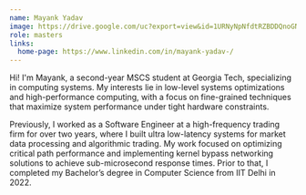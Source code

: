 ```yaml
---
name: Mayank Yadav
image: https://drive.google.com/uc?export=view&id=1URNyNpNfdtRZBDDQnoGN0A0f1c1i5aXb
role: masters
links:
  home-page: https://www.linkedin.com/in/mayank-yadav-/
---
```


Hi! I'm Mayank, a second-year MSCS student at Georgia Tech, specializing in computing systems. My interests lie in low-level systems optimizations and high-performance computing, with a focus on fine-grained techniques that maximize system performance under tight hardware constraints.

Previously, I worked as a Software Engineer at a high-frequency trading firm for over two years, where I built ultra low-latency systems for market data processing and algorithmic trading. My work focused on optimizing critical path performance and implementing kernel bypass networking solutions to achieve sub-microsecond response times. Prior to that, I completed my Bachelor’s degree in Computer Science from IIT Delhi in 2022.
